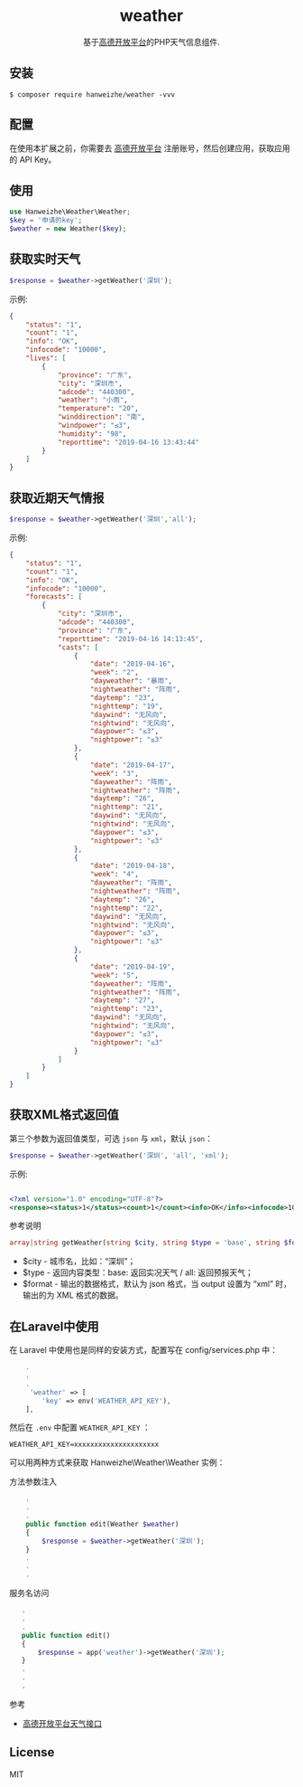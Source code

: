 <h1 align="center"> weather </h1>

<p align="center"> 基于<a href="https://lbs.amap.com/dev/id/newuser">高德开放平台</a>的PHP天气信息组件.</p>


## 安装

```shell
$ composer require hanweizhe/weather -vvv
```

## 配置

在使用本扩展之前，你需要去 [高德开放平台](https://lbs.amap.com/dev/id/newuser) 注册账号，然后创建应用，获取应用的 API Key。

## 使用
```php
use Hanweizhe\Weather\Weather;
$key = '申请的key';
$weather = new Weather($key);
```
## 获取实时天气
```php
$response = $weather->getWeather('深圳');
```
示例:
```json
{
    "status": "1",
    "count": "1",
    "info": "OK",
    "infocode": "10000",
    "lives": [
        {
            "province": "广东",
            "city": "深圳市",
            "adcode": "440300",
            "weather": "小雨",
            "temperature": "20",
            "winddirection": "南",
            "windpower": "≤3",
            "humidity": "98",
            "reporttime": "2019-04-16 13:43:44"
        }
    ]
}
```
## 获取近期天气情报
```php
$response = $weather->getWeather('深圳','all');
```
示例:
```json
{
    "status": "1",
    "count": "1",
    "info": "OK",
    "infocode": "10000",
    "forecasts": [
        {
            "city": "深圳市",
            "adcode": "440300",
            "province": "广东",
            "reporttime": "2019-04-16 14:13:45",
            "casts": [
                {
                    "date": "2019-04-16",
                    "week": "2",
                    "dayweather": "暴雨",
                    "nightweather": "阵雨",
                    "daytemp": "23",
                    "nighttemp": "19",
                    "daywind": "无风向",
                    "nightwind": "无风向",
                    "daypower": "≤3",
                    "nightpower": "≤3"
                },
                {
                    "date": "2019-04-17",
                    "week": "3",
                    "dayweather": "阵雨",
                    "nightweather": "阵雨",
                    "daytemp": "26",
                    "nighttemp": "21",
                    "daywind": "无风向",
                    "nightwind": "无风向",
                    "daypower": "≤3",
                    "nightpower": "≤3"
                },
                {
                    "date": "2019-04-18",
                    "week": "4",
                    "dayweather": "阵雨",
                    "nightweather": "阵雨",
                    "daytemp": "26",
                    "nighttemp": "22",
                    "daywind": "无风向",
                    "nightwind": "无风向",
                    "daypower": "≤3",
                    "nightpower": "≤3"
                },
                {
                    "date": "2019-04-19",
                    "week": "5",
                    "dayweather": "阵雨",
                    "nightweather": "阵雨",
                    "daytemp": "27",
                    "nighttemp": "23",
                    "daywind": "无风向",
                    "nightwind": "无风向",
                    "daypower": "≤3",
                    "nightpower": "≤3"
                }
            ]
        }
    ]
}
```
## 获取XML格式返回值
第三个参数为返回值类型，可选 `json` 与 `xml`，默认 `json`：
```php
$response = $weather->getWeather('深圳', 'all', 'xml');
```
示例:
```xml

<?xml version="1.0" encoding="UTF-8"?>
<response><status>1</status><count>1</count><info>OK</info><infocode>10000</infocode><forecasts type="list"><forecast><city>深圳市</city><adcode>440300</adcode><province>广东</province><reporttime>2019-04-16 14:13:45</reporttime><casts type="list"><cast><date>2019-04-16</date><week>2</week><dayweather>暴雨</dayweather><nightweather>阵雨</nightweather><daytemp>23</daytemp><nighttemp>19</nighttemp><daywind>无风向</daywind><nightwind>无风向</nightwind><daypower>≤3</daypower><nightpower>≤3</nightpower></cast><cast><date>2019-04-17</date><week>3</week><dayweather>阵雨</dayweather><nightweather>阵雨</nightweather><daytemp>26</daytemp><nighttemp>21</nighttemp><daywind>无风向</daywind><nightwind>无风向</nightwind><daypower>≤3</daypower><nightpower>≤3</nightpower></cast><cast><date>2019-04-18</date><week>4</week><dayweather>阵雨</dayweather><nightweather>阵雨</nightweather><daytemp>26</daytemp><nighttemp>22</nighttemp><daywind>无风向</daywind><nightwind>无风向</nightwind><daypower>≤3</daypower><nightpower>≤3</nightpower></cast><cast><date>2019-04-19</date><week>5</week><dayweather>阵雨</dayweather><nightweather>阵雨</nightweather><daytemp>27</daytemp><nighttemp>23</nighttemp><daywind>无风向</daywind><nightwind>无风向</nightwind><daypower>≤3</daypower><nightpower>≤3</nightpower></cast></casts></forecast></forecasts></response>
```
参考说明
```php
array|string getWeather(string $city, string $type = 'base', string $format = 'json')
```
* $city - 城市名，比如：“深圳”；
* $type - 返回内容类型：base: 返回实况天气 / all: 返回预报天气；
* $format - 输出的数据格式，默认为 json 格式，当 output 设置为 “xml” 时，输出的为 XML 格式的数据。
## 在Laravel中使用
在 Laravel 中使用也是同样的安装方式，配置写在 config/services.php 中：
```php
    .
    .
    .
     'weather' => [
        'key' => env('WEATHER_API_KEY'),
    ],
```
然后在 `.env` 中配置 `WEATHER_API_KEY` ：
```
WEATHER_API_KEY=xxxxxxxxxxxxxxxxxxxxx
```
可以用两种方式来获取 Hanweizhe\Weather\Weather 实例：

方法参数注入
```php
    .
    .
    .
    public function edit(Weather $weather) 
    {
        $response = $weather->getWeather('深圳');
    }
    .
    .
    .
```
服务名访问

 ```php
    .
    .
    .
    public function edit() 
    {
        $response = app('weather')->getWeather('深圳');
    }
    .
    .
    .
```
参考
* [高德开放平台天气接口](https://lbs.amap.com/api/webservice/guide/api/weatherinfo/)
## License

MIT